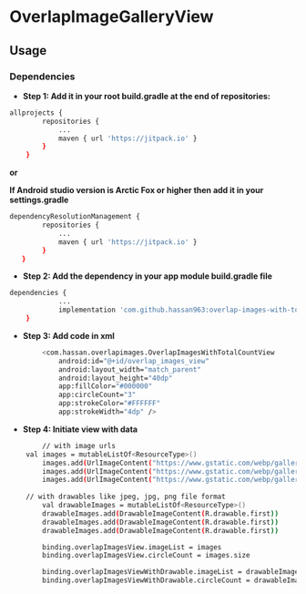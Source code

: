 # OverlapImageGalleryView

## Usage
### Dependencies
- **Step 1: Add it in your root build.gradle at the end of repositories:**
```bash
allprojects {
	    repositories {
		    ...
		    maven { url 'https://jitpack.io' }
	    }
    }
```
**or**

**If Android studio version is Arctic Fox or higher then add it in your settings.gradle**

```bash
dependencyResolutionManagement {
  		repositories {
       		...
       		maven { url 'https://jitpack.io' }
   		}
   }
``` 
- **Step 2: Add the dependency in your app module build.gradle file**
```bash
dependencies {
		    ...
	        implementation 'com.github.hassan963:overlap-images-with-total-count-view:1.0.0'
	}
```

- **Step 3: Add code in xml**
```bash
        <com.hassan.overlapimages.OverlapImagesWithTotalCountView
            android:id="@+id/overlap_images_view"
            android:layout_width="match_parent"
            android:layout_height="40dp"
            app:fillColor="#000000"
            app:circleCount="3" 
            app:strokeColor="#FFFFFF"
            app:strokeWidth="4dp" />
```

- **Step 4: Initiate view with data**
```bash
        // with image urls
	val images = mutableListOf<ResourceType>()
        images.add(UrlImageContent("https://www.gstatic.com/webp/gallery/1.jpg"))
        images.add(UrlImageContent("https://www.gstatic.com/webp/gallery/1.jpg"))
        images.add(UrlImageContent("https://www.gstatic.com/webp/gallery/1.jpg"))
        
	// with drawables like jpeg, jpg, png file format
        val drawableImages = mutableListOf<ResourceType>()
        drawableImages.add(DrawableImageContent(R.drawable.first))
        drawableImages.add(DrawableImageContent(R.drawable.first))
        drawableImages.add(DrawableImageContent(R.drawable.first))

        binding.overlapImagesView.imageList = images
        binding.overlapImagesView.circleCount = images.size

        binding.overlapImagesViewWithDrawable.imageList = drawableImages
        binding.overlapImagesViewWithDrawable.circleCount = drawableImages.size
```
